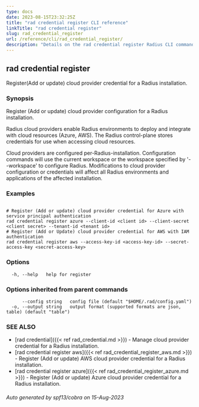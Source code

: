 ```yaml
---
type: docs
date: 2023-08-15T23:32:25Z
title: "rad credential register CLI reference"
linkTitle: "rad credential register"
slug: rad_credential_register
url: /reference/cli/rad_credential_register/
description: "Details on the rad credential register Radius CLI command"
---
```

## rad credential register

Register(Add or update) cloud provider credential for a Radius installation.

### Synopsis

Register (Add or update) cloud provider configuration for a Radius installation.

Radius cloud providers enable Radius environments to deploy and integrate with cloud resources (Azure, AWS).
The Radius control-plane stores credentials for use when accessing cloud resources.

Cloud providers are configured per-Radius-installation. Configuration commands will use the current workspace
or the workspace specified by '--workspace' to configure Radius. Modifications to cloud provider configuration
or credentials will affect all Radius environments and applications of the affected installation.

### Examples

```

# Register (Add or update) cloud provider credential for Azure with service principal authentication
rad credential register azure --client-id <client id> --client-secret <client secret> --tenant-id <tenant id> 	
# Register (Add or Update) cloud provider credential for AWS with IAM authentication
rad credential register aws --access-key-id <access-key-id> --secret-access-key <secret-access-key>	

```

### Options

```
  -h, --help   help for register
```

### Options inherited from parent commands

```
      --config string   config file (default "$HOME/.rad/config.yaml")
  -o, --output string   output format (supported formats are json, table) (default "table")
```

### SEE ALSO

* [rad credential]({{< ref rad_credential.md >}})	 - Manage cloud provider credential for a Radius installation.
* [rad credential register aws]({{< ref rad_credential_register_aws.md >}})	 - Register (Add or update) AWS cloud provider credential for a Radius installation.
* [rad credential register azure]({{< ref rad_credential_register_azure.md >}})	 - Register (Add or update) Azure cloud provider credential for a Radius installation.

###### Auto generated by spf13/cobra on 15-Aug-2023
